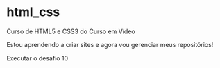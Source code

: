 # html_css
 Curso de HTML5 e CSS3 do Curso em Vídeo

Estou aprendendo a criar sites e agora vou gerenciar meus repositórios!

<a heref="https://nijazxs.github.io/estudohtml-css/desafios/d010/">Executar o desafio 10</a>

